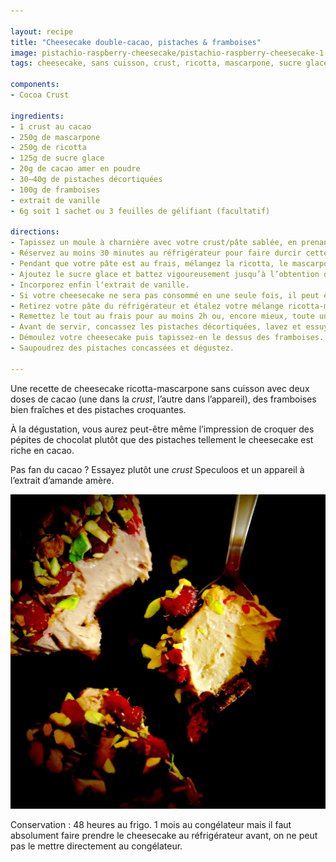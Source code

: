 ```yaml
---

layout: recipe
title: "Cheesecake double-cacao, pistaches & framboises"
image: pistachio-raspberry-cheesecake/pistachio-raspberry-cheesecake-1.jpg
tags: cheesecake, sans cuisson, crust, ricotta, mascarpone, sucre glace, sans four, pistache, framboise

components:
- Cocoa Crust

ingredients:
- 1 crust au cacao
- 250g de mascarpone
- 250g de ricotta
- 125g de sucre glace
- 20g de cacao amer en poudre
- 30–40g de pistaches décortiquées
- 100g de framboises
- extrait de vanille
- 6g soit 1 sachet ou 3 feuilles de gélifiant (facultatif)

directions:
- Tapissez un moule à charnière avec votre crust/pâte sablée, en prenant bien soin de la presser et tasser pour que celle-ci soit compacte et solide après refroidissement.
- Réservez au moins 30 minutes au réfrigérateur pour faire durcir cette base.
- Pendant que votre pâte est au frais, mélangez la ricotta, le mascarpone, et le cacao amer en poudre jusqu’à sa complète intégration. 
- Ajoutez le sucre glace et battez vigoureusement jusqu’à l’obtention d’un appareil bien lisse et aérien.
- Incorporez enfin l‘extrait de vanille.
- Si votre cheesecake ne sera pas consommé en une seule fois, il peut être utile d’ajouter un gélifiant pour assurer sa tenue une fois démoulé, surtout qu’on va ajouter du poids par dessus.
- Retirez votre pâte du réfrigérateur et étalez votre mélange ricotta-mascarpone sur la pâte.
- Remettez le tout au frais pour au moins 2h ou, encore mieux, toute une nuit.
- Avant de servir, concassez les pistaches décortiquées, lavez et essuyez vos framboises
- Démoulez votre cheesecake puis tapissez-en le dessus des framboises. 
- Saupoudrez des pistaches concassées et dégustez.

---
```


Une recette de cheesecake ricotta-mascarpone sans cuisson avec deux doses de cacao (une dans la <i lang="en">crust</i>, l’autre dans l’appareil), des framboises bien fraîches et des pistaches croquantes.

À la dégustation, vous aurez peut-être même l’impression de croquer des pépites de chocolat plutôt que des pistaches tellement le cheesecake est riche en cacao.

Pas fan du cacao&nbsp;? Essayez plutôt une <i lang="en">crust</i> Speculoos et un appareil à l’extrait d’amande amère.

![Un fond de tarte friable et riche en cacao, un appareil vanille-cacao bien onctueux, des framboises qui se dégorgent sous la dent et des pistaches pour amener du croquant.](../images/pistachio-raspberry-cheesecake/pistachio-raspberry-cheesecake-2.jpg)

Conservation&nbsp;: 48 heures au frigo. 1 mois au congélateur mais il faut absolument faire prendre le cheesecake au réfrigérateur avant, on ne peut pas le mettre directement au congélateur.